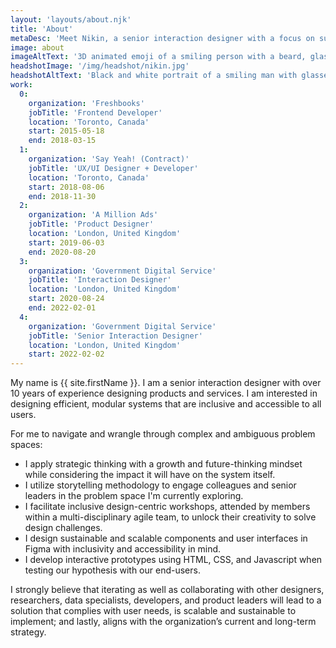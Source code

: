```yaml
---
layout: 'layouts/about.njk'
title: 'About'
metaDesc: 'Meet Nikin, a senior interaction designer with a focus on sustainable and scalable solutions. His expertise lies in creating inclusive user experiences through collaboration.'
image: about
imageAltText: '3D animated emoji of a smiling person with a beard, glasses, and a toque, giving a peace hand gesture'
headshotImage: '/img/headshot/nikin.jpg'
headshotAltText: 'Black and white portrait of a smiling man with glasses and a beard.'
work:
  0:
    organization: 'Freshbooks'
    jobTitle: 'Frontend Developer'
    location: 'Toronto, Canada'
    start: 2015-05-18
    end: 2018-03-15
  1:
    organization: 'Say Yeah! (Contract)'
    jobTitle: 'UX/UI Designer + Developer'
    location: 'Toronto, Canada'
    start: 2018-08-06
    end: 2018-11-30
  2:
    organization: 'A Million Ads'
    jobTitle: 'Product Designer'
    location: 'London, United Kingdom'
    start: 2019-06-03
    end: 2020-08-20
  3:
    organization: 'Government Digital Service'
    jobTitle: 'Interaction Designer'
    location: 'London, United Kingdom'
    start: 2020-08-24
    end: 2022-02-01
  4:
    organization: 'Government Digital Service'
    jobTitle: 'Senior Interaction Designer'
    location: 'London, United Kingdom'
    start: 2022-02-02
---
```

My name is {{ site.firstName }}. I am a senior interaction designer with over 10 years of experience designing products and services. I am interested in designing efficient, modular systems that are inclusive and accessible to all users.

<p class="list-lead-in">For me to navigate and wrangle through complex and ambiguous problem spaces:</p>

- I apply strategic thinking with a growth and future-thinking mindset while considering the impact it will have on the system itself.
- I utilize storytelling methodology to engage colleagues and senior leaders in the problem space I'm currently exploring.
- I facilitate inclusive design-centric workshops, attended by members within a multi-disciplinary agile team, to unlock their creativity to solve design challenges.
- I design sustainable and scalable components and user interfaces in Figma with inclusivity and accessibility in mind.
- I develop interactive prototypes using HTML, CSS, and Javascript when testing our hypothesis with our end-users.

I strongly believe that iterating as well as collaborating with other designers, researchers, data specialists, developers, and product leaders will lead to a solution that complies with user needs, is scalable and sustainable to implement; and lastly, aligns with the organization’s current and long-term strategy.
